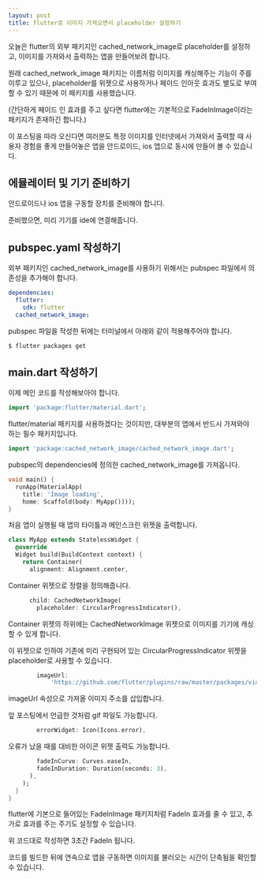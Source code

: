 ```yaml
---
layout: post
title: flutter로 이미지 가져오면서 placeholder 설정하기
---
```


오늘은 flutter의 외부 패키지인 cached_network_image로 placeholder를 설정하고, 이미지를 가져와서 출력하는 앱을 만들어보려 합니다.

원래 cached_network_image 패키지는 이름처럼 이미지를 캐싱해주는 기능이 주를 이루고 있으나, placeholder를 위젯으로 사용하거나 페이드 인아웃 효과도 별도로 부여할 수 있기 때문에 이 패키지를 사용했습니다.

(간단하게 페이드 인 효과를 주고 싶다면 flutter에는 기본적으로 FadeInImage이라는 패키지가 존재하긴 합니다.)

이 포스팅을 따라 오신다면 여러분도 특정 이미지를 인터넷에서 가져와서 출력할 때 사용자 경험을 좋게 만들어놓은 앱을 안드로이드, ios 앱으로 동시에 만들어 볼 수 있습니다.

## 에뮬레이터 및 기기 준비하기

안드로이드나 ios 앱을 구동할 장치를 준비해야 합니다.

준비했으면, 미리 기기를 ide에 연결해줍니다.

## pubspec.yaml 작성하기

외부 패키지인 cached_network_image를 사용하기 위해서는 pubspec 파일에서 의존성을 추가해야 합니다.

```yaml
dependencies:
  flutter:
    sdk: flutter
  cached_network_image:
```

pubspec 파일을 작성한 뒤에는 터미널에서 아래와 같이 적용해주어야 합니다.

```bash
$ flutter packages get
```

## main.dart 작성하기

이제 메인 코드를 작성해보아야 합니다.

```dart
import 'package:flutter/material.dart';
```

flutter/material 패키지를 사용하겠다는 것이지만, 대부분의 앱에서 반드시 가져와야 하는 필수 패키지입니다.

```dart
import 'package:cached_network_image/cached_network_image.dart';
```

pubspec의 dependencies에 정의한 cached_network_image를 가져옵니다.

```dart
void main() {
  runApp(MaterialApp(
    title: 'Image loading', 
    home: Scaffold(body: MyApp())));
}
```

처음 앱이 실행될 때 앱의 타이틀과 메인스크린 위젯을 출력합니다.

```dart
class MyApp extends StatelessWidget {
  @override
  Widget build(BuildContext context) {
    return Container(
      alignment: Alignment.center,
```

Container 위젯으로 정렬을 정의해줍니다.

```dart
      child: CachedNetworkImage(
        placeholder: CircularProgressIndicator(),
```

Container 위젯의 하위에는 CachedNetworkImage 위젯으로 이미지를 기기에 캐싱할 수 있게 합니다.

이 위젯으로 인하여 기존에 미리 구현되어 있는 CircularProgressIndicator 위젯을 placeholder로 사용할 수 있습니다.

```dart
        imageUrl:
            'https://github.com/flutter/plugins/raw/master/packages/video_player/doc/demo_ipod.gif?raw=true',
```

imageUrl 속성으로 가져올 이미지 주소를 삽입합니다.

앞 포스팅에서 언급한 것처럼 gif 파일도 가능합니다.

```dart
        errorWidget: Icon(Icons.error),
```

오류가 났을 때를 대비한 아이콘 위젯 출력도 가능합니다.

```dart
        fadeInCurve: Curves.easeIn,
        fadeInDuration: Duration(seconds: 3),
      ),
    );
  }
}
```

flutter에 기본으로 들어있는 FadeInImage 패키지처럼 FadeIn 효과를 줄 수 있고, 추가로 효과를 주는 주기도 설정할 수 있습니다.

위 코드대로 작성하면 3초간 FadeIn 됩니다.

코드를 빌드한 뒤에 연속으로 앱을 구동하면 이미지를 불러오는 시간이 단축됨을 확인할 수 있습니다.